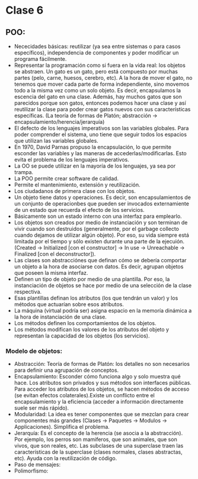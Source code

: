 # Clase 6

## POO:
- Nececidades básicas: reutilizar (ya sea entre sistemas o para casos específicos), independencia de componentes y poder modificar un programa fácilmente.
- Representar la programación como si fuera en la vida real: los objetos se abstraen. Un gato es un gato, pero está compuesto por muchas partes (pelo, carne, huesos, cerebro, etc). A la hora de mover el gato, no tenemos que mover cada parte de forma independiente, sino movemos todo a la misma vez como un solo objeto. Es decir, encapsulamos la escencia del gato en una clase. Además, hay muchos gatos que son parecidos porque son gatos, entonces podemos hacer una clase y así reutilizar la clase para poder crear gatos nuevos con sus características específicas. (La teoría de formas de Platón; abstracción -> encapsulamiento/herencia/jerarquía)
- El defecto de los lenguajes imperativos son las variables globales. Para poder comprender el sistema, uno tiene que seguir todos los espacios que utilizan las variables globales.
- En 1970, David Parnas propuso la encapsulación, lo que permite esconder las variables y las maneras de accederlas/modificarlas. Esto evita el problema de los lenguajes imperativos.
- La OO se puede utilizar en la mayoría de los lenguajes, ya sea por trampa.
- La POO permite crear software de calidad.
- Permite el mantenimiento, extensión y reutilización.
- Los ciudadanos de primera clase con los objetos.
- Un objeto tiene datos y operaciones. Es decir, son encapsulamientos de un conjunto de operacionbes que pueden ser invocados externamiente de un estado que recuerda el efecto de los servicios.
- Básicamente son un estado interno con una interfaz para emplearlo.
- Los objetos son creados por medio de instanciación y son terminan de vivir cuando son destruidos (generalmente, por el garbage collecto cuando dejamos de utilizar algún objeto). Por eso, su vida siempre está limitada por el tiempo y sólo existen durante una parte de la ejecuión. (Created -> Initialized [con el constructor] -> In use -> Unreachable -> Finalized [con el deconstructor]).
- Las clases son abstracciónes que definan cómo se debería comportar un objeto a la hora de asociarse con datos. Es decir, agrupan objetos que poseen la misma interfaz. 
- Definen un tipo de objeto por medio de una plantilla. Por eso, la instanciación de objetos se hace por medio de una selección de la clase respectiva.
- Esas plantillas definan los atributos (los que tendrán un valor) y los métodos que actuarían sobre esos atributos.
- La máquina (virtual podría ser) asigna espacio en la memoría dinámica a la hora de instanciación de una clase.
- Los métodos definen los comportamientos de los objetos.
- Los métodos modifican los valores de los atributos del objeto y representan la capacidad de los objetos (los servicios).

### Modelo de objetos:
- Abstracción: Teoría de formas de Platón: los detalles no son necesarios para definir una agrupación de conceptos.
- Encapsulamiento: Esconder cómo funciona algo y solo muestra qué hace. Los atributos son privados y sus métodos son interfaces públicas. Para acceder los atributos de los objetos, se hacen métodos de acceso (se evitan efectos colaterales).Existe un conflicto entre el encapsulamiento y la eficiencia (acceder a información directamente suele ser más rápido).
- Modularidad: La idea es tener componentes que se mezclan para crear componentes más grandes (Clases -> Paquetes -> Modulos -> Applicaciones). Simplifica el problema.
- Jerarquía: Es el concepto de la herencia (se asocia a la abstracción). Por ejemplo, los perros son mamiferos, que son animales, que son vivos, que son reales, etc. Las subclases de una superclase traen las características de la superclase (clases normales, clases abstractas, etc). Ayuda con la reutilización de código.
- Paso de mensajes:
- Polimorfismo:
